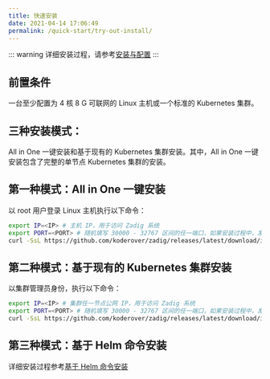 ```yaml
---
title: 快速安装
date: 2021-04-14 17:06:49
permalink: /quick-start/try-out-install/
---
```

::: warning
详细安装过程，请参考[安装与配置](/install/overview/)
:::

## 前置条件

一台至少配置为 4 核 8 G 可联网的 Linux 主机或一个标准的 Kubernetes 集群。

## 三种安装模式：

All in One 一键安装和基于现有的 Kubernetes 集群安装。其中，All in One 一键安装包含了完整的单节点 Kubernetes 集群的安装。
## 第一种模式：All in One 一键安装

以 root 用户登录 Linux 主机执行以下命令：
``` bash
export IP=<IP> # 主机 IP，用于访问 Zadig 系统
export PORT=<PORT> # 随机填写 30000 - 32767 区间的任一端口，如果安装过程中，发现端口占用，换一个端口再尝试
curl -SsL https://github.com/koderover/zadig/releases/latest/download/install_with_k8s.sh | bash
```
## 第二种模式：基于现有的 Kubernetes 集群安装

以集群管理员身份，执行以下命令：
``` bash
export IP=<IP> # 集群任一节点公网 IP，用于访问 Zadig 系统
export PORT=<PORT> # 随机填写 30000 - 32767 区间的任一端口，如果安装过程中，发现端口占用，换一个端口再尝试
curl -SsL https://github.com/koderover/zadig/releases/latest/download/install.sh | bash
```
## 第三种模式：基于 Helm 命令安装

详细安装过程参考[基于 Helm 命令安装](/install/helm-deploy/)

